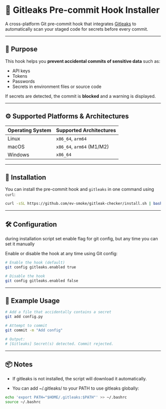 # 🔐 Gitleaks Pre-commit Hook Installer

A cross-platform Git pre-commit hook that integrates [Gitleaks](https://github.com/gitleaks/gitleaks) to automatically scan your staged code for secrets before every commit.

---

## 📌 Purpose

This hook helps you **prevent accidental commits of sensitive data** such as:

- API keys  
- Tokens  
- Passwords  
- Secrets in environment files or source code  

If secrets are detected, the commit is **blocked** and a warning is displayed.

---

## ⚙️ Supported Platforms & Architectures

| Operating System | Supported Architectures     |
|------------------|-----------------------------|
| Linux            | `x86_64`, `arm64`           |
| macOS            | `x86_64`, `arm64` (M1/M2)   |
| Windows          | `x86_64`                    |

---

## 🚀 Installation

You can install the pre-commit hook and `gitleaks` in one command using `curl`:

```bash
curl -sSL https://github.com/ev-smoke/gitleak-checker/install.sh | bash
```

---

## 🛠 Configuration

during installation script set enable flag for git config, but any time you can set it manually

Enable or disable the hook at any time using Git config:
```bash
# Enable the hook (default)
git config gitleaks.enabled true

# Disable the hook
git config gitleaks.enabled false
```

---

## 🧪 Example Usage

```bash 
# Add a file that accidentally contains a secret
git add config.py

# Attempt to commit
git commit -m "Add config"

# Output:
# [Gitleaks] Secret(s) detected. Commit rejected.
```

---

## 📦 Notes
- If gitleaks is not installed, the script will download it automatically.

- You can add ~/.gitleaks/ to your PATH to use gitleaks globally:
```bash
echo 'export PATH="$HOME/.gitleaks:$PATH"' >> ~/.bashrc
source ~/.bashrc
```
